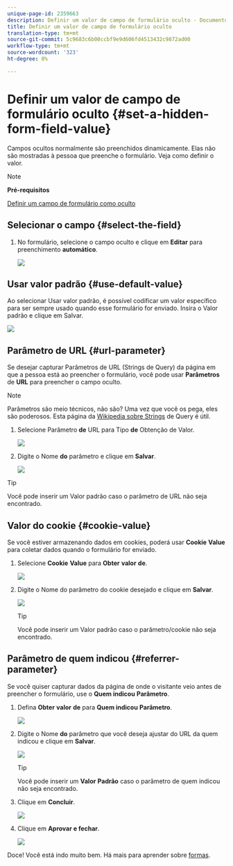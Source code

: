 ```yaml
---
unique-page-id: 2359663
description: Definir um valor de campo de formulário oculto - Documentos de marketing - Documentação do produto
title: Definir um valor de campo de formulário oculto
translation-type: tm+mt
source-git-commit: 5c9683c6b00ccbf9e9d606fd4513432c9872ad00
workflow-type: tm+mt
source-wordcount: '323'
ht-degree: 0%

---
```



# Definir um valor de campo de formulário oculto {#set-a-hidden-form-field-value}

Campos ocultos normalmente são preenchidos dinamicamente. Elas não são mostradas à pessoa que preenche o formulário. Veja como definir o valor.

>[!NOTE]
>
>**Pré-requisitos**
>
>[Definir um campo de formulário como oculto](set-a-form-field-as-hidden.md)

## Selecionar o campo {#select-the-field}

1. No formulário, selecione o campo oculto e clique em **Editar** para preenchimento **automático**.

   ![](assets/autofill.png)

## Usar valor padrão {#use-default-value}

Ao selecionar Usar valor padrão, é possível codificar um valor específico para ser sempre usado quando esse formulário for enviado. Insira o Valor padrão e clique em Salvar.

![](assets/image2014-9-15-13-3a5-3a27.png)

## Parâmetro de URL {#url-parameter}

Se desejar capturar Parâmetros de URL (Strings de Query) da página em que a pessoa está ao preencher o formulário, você pode usar **Parâmetros** de **URL** para preencher o campo oculto.

>[!NOTE]
>
>Parâmetros são meio técnicos, não são? Uma vez que você os pega, eles são poderosos. Esta página da [Wikipedia sobre Strings](http://en.wikipedia.org/wiki/Query_string) de Query é útil.

1. Selecione Parâmetro **de** URL para Tipo **de** Obtenção de Valor.

   ![](assets/image2014-9-15-13-3a6-3a48.png)

1. Digite o Nome **do** parâmetro e clique em **Salvar**.

   ![](assets/image2014-9-15-13-3a7-3a35.png)

>[!TIP]
>
>Você pode inserir um Valor padrão caso o parâmetro de URL não seja encontrado.

## Valor do cookie {#cookie-value}

Se você estiver armazenando dados em cookies, poderá usar **Cookie** **Value** para coletar dados quando o formulário for enviado.

1. Selecione **Cookie** **Value** para **Obter** **valor** **de**.

   ![](assets/image2014-9-15-13-3a8-3a21.png)

1. Digite o Nome do parâmetro do cookie desejado e clique em **Salvar**.

   ![](assets/image2014-9-15-13-3a8-3a43.png)

   >[!TIP]
   >
   >Você pode inserir um Valor padrão caso o parâmetro/cookie não seja encontrado.

## Parâmetro de quem indicou {#referrer-parameter}

Se você quiser capturar dados da página de onde o visitante veio antes de preencher o formulário, use o **Quem indicou** **Parâmetro**.

1. Defina **Obter** **valor** **de** para **Quem indicou** **Parâmetro**.

   ![](assets/image2014-9-15-13-3a9-3a31.png)

1. Digite o Nome **do** parâmetro que você deseja ajustar do URL da quem indicou e clique em **Salvar**.

   ![](assets/image2014-9-15-13-3a9-3a56.png)

   >[!TIP]
   >
   >Você pode inserir um **Valor** **Padrão** caso o parâmetro de quem indicou não seja encontrado.

1. Clique em **Concluir**.

   ![](assets/image2014-9-15-13-3a10-3a26.png)

1. Clique em **Aprovar e fechar**.

   ![](assets/image2014-9-15-13-3a10-3a43.png)

Doce! Você está indo muito bem. Há mais para aprender sobre [formas](http://docs.marketo.com/display/docs/forms).
